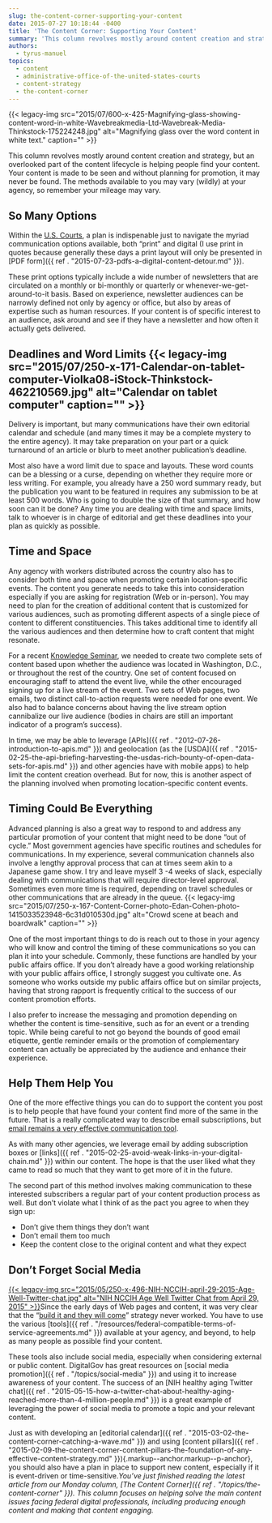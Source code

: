 ```yaml
---
slug: the-content-corner-supporting-your-content
date: 2015-07-27 10:18:44 -0400
title: 'The Content Corner: Supporting Your Content'
summary: 'This column revolves mostly around content creation and strategy, but an overlooked part of the content lifecycle is helping people find your content. Your content is made to be seen and without planning for promotion, it may never be found. The methods available to you may vary (wildly) at your agency, so remember your mileage may'
authors:
  - tyrus-manuel
topics:
  - content
  - administrative-office-of-the-united-states-courts
  - content-strategy
  - the-content-corner
---
```


{{< legacy-img src="2015/07/600-x-425-Magnifying-glass-showing-content-word-in-white-Wavebreakmedia-Ltd-Wavebreak-Media-Thinkstock-175224248.jpg" alt="Magnifying glass over the word content in white text." caption="" >}} 

This column revolves mostly around content creation and strategy, but an overlooked part of the content lifecycle is helping people find your content. Your content is made to be seen and without planning for promotion, it may never be found. The methods available to you may vary (wildly) at your agency, so remember your mileage may vary.

## So Many Options

Within the [U.S. Courts](http://uscourts.gov/), a plan is indispenable just to navigate the myriad communication options available, both “print” and digital (I use print in quotes because generally these days a print layout will only be presented in [PDF form]({{ ref . "2015-07-23-pdfs-a-digital-content-detour.md" }}).

These print options typically include a wide number of newsletters that are circulated on a monthly or bi-monthly or quarterly or whenever-we-get-around-to-it basis. Based on experience, newsletter audiences can be narrowly defined not only by agency or office, but also by areas of expertise such as human resources. If your content is of specific interest to an audience, ask around and see if they have a newsletter and how often it actually gets delivered.

## Deadlines and Word Limits {{< legacy-img src="2015/07/250-x-171-Calendar-on-tablet-computer-Violka08-iStock-Thinkstock-462210569.jpg" alt="Calendar on tablet computer" caption="" >}} 

Delivery is important, but many communications have their own editorial calendar and schedule (and many times it may be a complete mystery to the entire agency). It may take preparation on your part or a quick turnaround of an article or blurb to meet another publication’s deadline.

Most also have a word limit due to space and layouts. These word counts can be a blessing or a curse, depending on whether they require more or less writing. For example, you already have a 250 word summary ready, but the publication you want to be featured in requires any submission to be at least 500 words. Who is going to double the size of that summary, and how soon can it be done? Any time you are dealing with time and space limits, talk to whoever is in charge of editorial and get these deadlines into your plan as quickly as possible.

## Time and Space

Any agency with workers distributed across the country also has to consider both time and space when promoting certain location-specific events. The content you generate needs to take this into consideration especially if you are asking for registration (Web or in-person). You may need to plan for the creation of additional content that is customized for various audiences, such as promoting different aspects of a single piece of content to different constituencies. This takes additional time to identify all the various audiences and then determine how to craft content that might resonate.

For a recent [Knowledge Seminar](https://www.youtube.com/playlist?list=PLpRjrnyLEXX3vsaVyirycStJDYOODv6zc), we needed to create two complete sets of content based upon whether the audience was located in Washington, D.C., or throughout the rest of the country. One set of content focused on encouraging staff to attend the event live, while the other encouraged signing up for a live stream of the event. Two sets of Web pages, two emails, two distinct call-to-action requests were needed for one event. We also had to balance concerns about having the live stream option cannibalize our live audience (bodies in chairs are still an important indicator of a program’s success).

In time, we may be able to leverage [APIs]({{ ref . "2012-07-26-introduction-to-apis.md" }}) and geolocation (as the [USDA]({{ ref . "2015-02-25-the-api-briefing-harvesting-the-usdas-rich-bounty-of-open-data-sets-for-apis.md" }}) and other agencies have with mobile apps) to help limit the content creation overhead. But for now, this is another aspect of the planning involved when promoting location-specific content events.

## Timing Could Be Everything

Advanced planning is also a great way to respond to and address any particular promotion of your content that might need to be done “out of cycle.” Most government agencies have specific routines and schedules for communications. In my experience, several communication channels also involve a lengthy approval process that can at times seem akin to a Japanese game show. I try and leave myself 3 -4 weeks of slack, especially dealing with communications that will require director-level approval. Sometimes even more time is required, depending on travel schedules or other communications that are already in the queue. {{< legacy-img src="2015/07/250-x-167-Content-Corner-photo-Edan-Cohen-photo-1415033523948-6c31d010530d.jpg" alt="Crowd scene at beach and boardwalk" caption="" >}} 

One of the most important things to do is reach out to those in your agency who will know and control the timing of these communications so you can plan it into your schedule. Commonly, these functions are handled by your public affairs office. If you don’t already have a good working relationship with your public affairs office, I strongly suggest you cultivate one. As someone who works outside my public affairs office but on similar projects, having that strong rapport is frequently critical to the success of our content promotion efforts.

I also prefer to increase the messaging and promotion depending on whether the content is time-sensitive, such as for an event or a trending topic. While being careful to not go beyond the bounds of good email etiquette, gentle reminder emails or the promotion of complementary content can actually be appreciated by the audience and enhance their experience.

## Help Them Help You

One of the more effective things you can do to support the content you post is to help people that have found your content find more of the same in the future. That is a really complicated way to describe email subscriptions, but [email remains a very effective communication tool](http://www.pardot.com/blog/the-2015-email-marketing-landscape/).

As with many other agencies, we leverage email by adding subscription boxes or [links]({{ ref . "2015-02-25-avoid-weak-links-in-your-digital-chain.md" }}) within our content. The hope is that the user liked what they came to read so much that they want to get more of it in the future.

The second part of this method involves making communication to these interested subscribers a regular part of your content production process as well. But don’t violate what I think of as the pact you agree to when they sign up:

  * Don’t give them things they don’t want
  * Don’t email them too much
  * Keep the content close to the original content and what they expect

## Don&#8217;t Forget Social Media

[{{< legacy-img src="2015/05/250-x-496-NIH-NCCIH-april-29-2015-Age-Well-Twitter-chat.jpg" alt="NIH NCCIH Age Well Twitter Chat from April 29, 2015" >}}](https://twitter.com/NIH_NCCIH/status/593476278784753664/photo/1)Since the early days of Web pages and content, it was very clear that the “[build it and they will come](http://www.entrepreneur.com/article/227850)” strategy never worked. You have to use the various [tools]({{ ref . "/resources/federal-compatible-terms-of-service-agreements.md" }}) available at your agency, and beyond, to help as many people as possible find your content.

These tools also include social media, especially when considering external or public content. DigitalGov has great resources on [social media promotion]({{ ref . "/topics/social-media" }}) and using it to increase awareness of your content. The success of an [NIH healthy aging Twitter chat]({{ ref . "2015-05-15-how-a-twitter-chat-about-healthy-aging-reached-more-than-4-million-people.md" }}) is a great example of leveraging the power of social media to promote a topic and your relevant content.

Just as with developing an [editorial calendar]({{ ref . "2015-03-02-the-content-corner-catching-a-wave.md" }}) and using [content pillars]({{ ref . "2015-02-09-the-content-corner-content-pillars-the-foundation-of-any-effective-content-strategy.md" }}){.markup--anchor.markup--p-anchor}, you should also have a plan in place to support new content, especially if it is event-driven or time-sensitive._You’ve just finished reading the latest article from our Monday column, [The Content Corner]({{ ref . "/topics/the-content-corner" }}). This column focuses on helping solve the main content issues facing federal digital professionals, including producing enough content and making that content engaging._